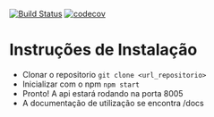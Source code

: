[![Build Status](https://travis-ci.org/gsasouza/ez5-teste.svg?branch=master)](https://travis-ci.org/gsasouza/ez5-teste)
[![codecov](https://codecov.io/gh/gsasouza/ez5-teste/branch/master/graph/badge.svg)](https://codecov.io/gh/gsasouza/ez5-teste)

# Instruções de Instalação #


* Clonar o repositorio ```git clone <url_repositorio>```
* Inicializar com o npm ```npm start```
* Pronto! A api estará rodando na porta 8005
* A documentação de utilização se encontra /docs
